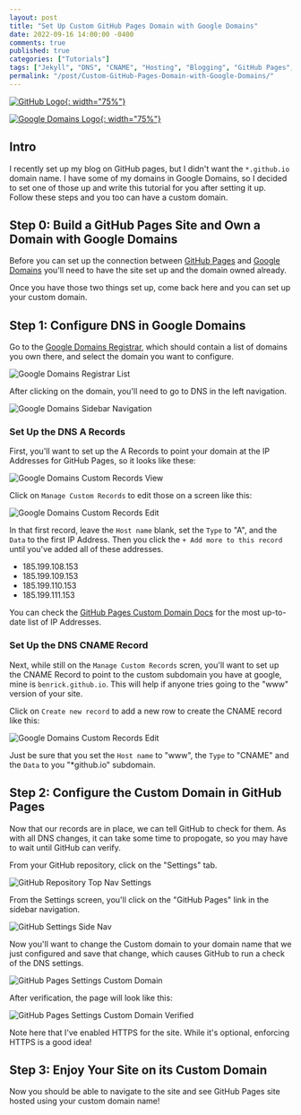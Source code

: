 ```yaml
---
layout: post
title: "Set Up Custom GitHub Pages Domain with Google Domains"
date: 2022-09-16 14:00:00 -0400
comments: true
published: true
categories: ["Tutorials"]
tags: ["Jekyll", "DNS", "CNAME", "Hosting", "Blogging", "GitHub Pages", "Google Domains", "Tutorials"]
permalink: "/post/Custom-GitHub-Pages-Domain-with-Google-Domains/"
---
```


[![GitHub Logo](/images/files/2022-posts/Octocat.png){: width="75%"}](https://pages.github.com)


[![Google Domains Logo](/images/files/2022-posts/google-domains-logo.svg){: width="75%"}](https://domains.google)

## Intro

I recently set up my blog on GitHub pages, but I didn't want the `*.github.io` domain name. I have some of my domains in Google Domains, so I decided to set one of those up and write this tutorial for you after setting it up. Follow these steps and you too can have a custom domain.

## Step 0: Build a GitHub Pages Site and Own a Domain with Google Domains

Before you can set up the connection between [GitHub Pages](https://pages.github.com/) and [Google Domains](https://domains.google/) you'll need to have the site set up and the domain owned already.

Once you have those two things set up, come back here and you can set up your custom domain.

## Step 1: Configure DNS in Google Domains

Go to the [Google Domains Registrar](https://domains.google.com/registrar/), which should contain a list of domains you own there, and select the domain you want to configure.

![Google Domains Registrar List](/images/files/2022-posts/GDomainsRegistrar.png)

After clicking on the domain, you'll need to go to DNS in the left navigation.

![Google Domains Sidebar Navigation](/images/files/2022-posts/GDomainsSidebar.png)

### Set Up the DNS A Records

First, you'll want to set up the A Records to point your domain at the IP Addresses for GitHub Pages, so it looks like these:

![Google Domains Custom Records View](/images/files/2022-posts/GDomainsCustomRecordsView.png)

Click on `Manage Custom Records` to edit those on a screen like this:

![Google Domains Custom Records Edit](/images/files/2022-posts/GDomainsCustomRecordsEdit.png)

In that first record, leave the `Host name` blank, set the `Type` to "A", and the `Data` to the first IP Address. Then you click the `+ Add more to this record` until you've added all of these addresses.

- 185.199.108.153
- 185.199.109.153
- 185.199.110.153
- 185.199.111.153

You can check the [GitHub Pages Custom Domain Docs](https://docs.github.com/en/pages/configuring-a-custom-domain-for-your-github-pages-site/managing-a-custom-domain-for-your-github-pages-site#configuring-an-apex-domain) for the most up-to-date list of IP Addresses.

### Set Up the DNS CNAME Record

Next, while still on the `Manage Custom Records` scren, you'll want to set up the CNAME Record to point to the custom subdomain you have at google, mine is `benrick.github.io`. This will help if anyone tries going to the "www" version of your site.

Click on `Create new record` to add a new row to create the CNAME record like this:

![Google Domains Custom Records Edit](/images/files/2022-posts/GDomainsCustomRecordsEdit.png)

Just be sure that you set the `Host name` to "www", the `Type` to "CNAME" and the `Data` to you "*github.io" subdomain.

## Step 2: Configure the Custom Domain in GitHub Pages

Now that our records are in place, we can tell GitHub to check for them. As with all DNS changes, it can take some time to propogate, so you may have to wait until GitHub can verify.

From your GitHub repository, click on the "Settings" tab.

![GitHub Repository Top Nav Settings](/images/files/2022-posts/GitHubRepoTopNav.png)

From the Settings screen, you'll click on the "GitHub Pages" link in the sidebar navigation.

![GitHub Settings Side Nav](/images/files/2022-posts/GitHubRepoSettingsNav.png)

Now you'll want to change the Custom domain to your domain name that we just configured and save that change, which causes GitHub to run a check of the DNS settings.

![GitHub Pages Settings Custom Domain](/images/files/2022-posts/GitHubCustomDomainSetting.png)

After verification, the page will look like this:

![GitHub Pages Settings Custom Domain Verified](/images/files/2022-posts/GitHubCustomDomainSettingVerified.png)

<p class="message">
  Note here that I've enabled HTTPS for the site. While it's optional, enforcing HTTPS is a good idea!
</p>

## Step 3: Enjoy Your Site on its Custom Domain

Now you should be able to navigate to the site and see GitHub Pages site hosted using your custom domain name!
